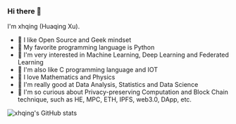 ### Hi there 👋

I'm xhqing (Huaqing Xu).

- 🍒 I like Open Source and Geek mindset
- 🍉 My favorite programming language is Python
- 🧐 I'm very interested in Machine Learning, Deep Learning and Federated Learning
- 🌱 I'm also like C programming language and IOT
- 🔭 I love Mathematics and Physics
- 🍋 I'm really good at Data Analysis, Statistics and Data Science
- 👀 I'm so curious about Privacy-preserving Computation and Block Chain technique, such as HE, MPC, ETH, IPFS, web3.0, DApp, etc.

![xhqing's GitHub stats](https://github-readme-stats-eight-plum-27.vercel.app/api?username=xhqing&show_icons=true&theme=radical)


